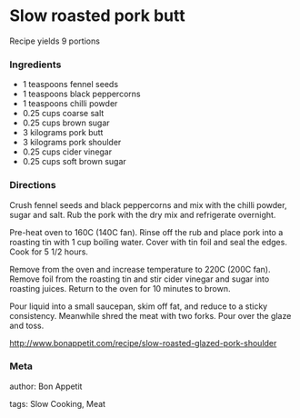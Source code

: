 # Slow roasted pork butt

Recipe yields 9 portions 

### Ingredients
 * 1 teaspoons fennel seeds
 * 1 teaspoons black peppercorns
 * 1 teaspoons chilli powder
 * 0.25 cups coarse salt
 * 0.25 cups brown sugar
 * 3 kilograms pork butt
 * 3 kilograms pork shoulder
 * 0.25 cups cider vinegar
 * 0.25 cups soft brown sugar

### Directions

Crush fennel seeds and black peppercorns and mix with the chilli powder, sugar and salt. Rub the pork with the dry mix and refrigerate overnight.

Pre-heat oven to 160C (140C fan). Rinse off the rub and place pork into a roasting tin with 1 cup boiling water. Cover with tin foil and seal the edges. Cook for 5 1/2 hours.

Remove from the oven and increase temperature to 220C (200C fan). Remove foil from the roasting tin and stir cider vinegar and sugar into roasting juices. Return to the oven for 10 minutes to brown. 

Pour liquid into a small saucepan, skim off fat, and reduce to a sticky consistency. Meanwhile shred the meat with two forks. Pour over the glaze and toss.

http://www.bonappetit.com/recipe/slow-roasted-glazed-pork-shoulder

### Meta
author: Bon Appetit

tags: Slow Cooking, Meat

